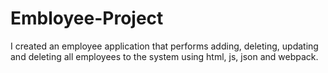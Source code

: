 # Embloyee-Project
I created an employee application that performs adding, deleting, updating and deleting all employees to the system using html, js, json and webpack.
